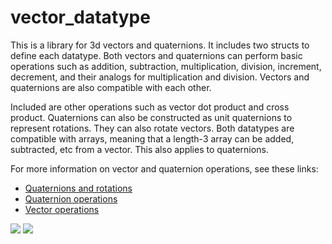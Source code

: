 # vector_datatype
This is a library for 3d vectors and quaternions. It includes two structs to define each datatype. Both vectors and quaternions can perform basic operations such as addition, subtraction, multiplication, division, increment, decrement, and their analogs for multiplication and division. Vectors and quaternions are also compatible with each other.  

Included are other operations such as vector dot product and cross product. Quaternions can also be constructed as unit quaternions to represent rotations. They can also rotate vectors. Both datatypes are compatible with arrays, meaning that a length-3 array can be added, subtracted, etc from a vector. This also applies to quaternions.  

For more information on vector and quaternion operations, see these links:  

- [Quaternions and rotations](http://danceswithcode.net/engineeringnotes/quaternions/quaternions.html)
- [Quaternion operations](http://graphics.stanford.edu/courses/cs348a-17-winter/Papers/quaternion.pdf)  
- [Vector operations](http://emweb.unl.edu/Math/mathweb/vectors/vectors.html)

<img src = "http://danceswithcode.net/engineeringnotes/quaternions/images/axis-angle.png"></img>
<img src = "https://opentextbc.ca/calculusv3openstax/wp-content/uploads/sites/288/2019/08/CNX_Calc_Figure_12_02_011.jpg"></img>

